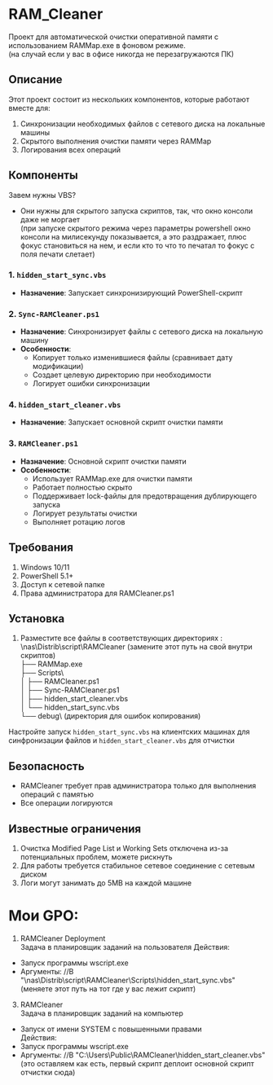 # RAM_Cleaner
Проект для автоматической очистки оперативной памяти с использованием RAMMap.exe в фоновом режиме.  
(на случай если у вас в офисе никогда не перезагружаются ПК)

## Описание
Этот проект состоит из нескольких компонентов, которые работают вместе для:
1. Синхронизации необходимых файлов с сетевого диска на локальные машины
2. Скрытого выполнения очистки памяти через RAMMap
3. Логирования всех операций

## Компоненты
Завем нужны VBS?
- Они нужны для скрытого запуска скриптов, так, что окно консоли даже не моргает  
(при запуске скрытого режима через параметры powershell окно консоли на милисекунду показывается, а это раздражает, плюс фокус становиться на нем, и если кто то что то печатал то фокус с поля печати слетает)

### 1. `hidden_start_sync.vbs`
- **Назначение**: Запускает синхронизирующий PowerShell-скрипт

### 2. `Sync-RAMCleaner.ps1`
- **Назначение**: Синхронизирует файлы с сетевого диска на локальную машину
- **Особенности**:
  - Копирует только изменившиеся файлы (сравнивает дату модификации)
  - Создает целевую директорию при необходимости
  - Логирует ошибки синхронизации

### 4. `hidden_start_cleaner.vbs`
- **Назначение**: Запускает основной скрипт очистки памяти

### 3. `RAMCleaner.ps1`
- **Назначение**: Основной скрипт очистки памяти
- **Особенности**:
  - Использует RAMMap.exe для очистки памяти
  - Работает полностью скрыто
  - Поддерживает lock-файлы для предотвращения дублирующего запуска
  - Логирует результаты очистки
  - Выполняет ротацию логов

## Требования
1. Windows 10/11
2. PowerShell 5.1+
3. Доступ к сетевой папке
4. Права администратора для RAMCleaner.ps1

## Установка
1. Разместите все файлы в соответствующих директориях :  
\nas\Distrib\script\RAMCleaner (замените этот путь на свой внутри скриптов)  
├── RAMMap.exe  
├── Scripts\  
│ ├── RAMCleaner.ps1  
│ ├── Sync-RAMCleaner.ps1  
│ ├── hidden_start_cleaner.vbs  
│ └── hidden_start_sync.vbs  
└── debug\ (директория для ошибок копирования)  

Настройте запуск `hidden_start_sync.vbs` на клиентских машинах для синфронизации файлов и `hidden_start_cleaner.vbs` для отчистки  

## Безопасность
- RAMCleaner требует прав администратора только для выполнения операций с памятью
- Все операции логируются

## Известные ограничения
1. Очистка Modified Page List и Working Sets отключена из-за потенциальных проблем, можете рискнуть
2. Для работы требуется стабильное сетевое соединение с сетевым диском
3. Логи могут занимать до 5MB на каждой машине

# Мои GPO:
1) RAMCleaner Deployment  
Задача в планировщик заданий на пользователя
Действия:
- Запуск программы wscript.exe
- Аргументы: //B "\\nas\Distrib\script\RAMCleaner\Scripts\hidden_start_sync.vbs" (меняете этот путь на тот где у вас лежит скрипт)
3) RAMCleaner  
Задача в планировщик заданий на компьютер
- Запуск от имени SYSTEM с повышенными правами  
Действия:
- Запуск программы wscript.exe
- Аргументы: //B "C:\Users\Public\RAMCleaner\hidden_start_cleaner.vbs" (это оставляем как есть, первый скрипт деплоит основной скрипт отчистки сюда)
